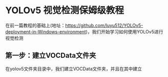 # YOLOv5 视觉检测保姆级教程

在前一篇教程的基础上(地址：https://github.com/luyu512/YOLOv5-deployment-in-Windows-environment)，我们开始学习如何使用YOLOv5进行视觉检测

## 第一步：建立VOCData文件夹

在yolov5文件夹目录中，我们建立VOCData文件夹，并且在其中建立
